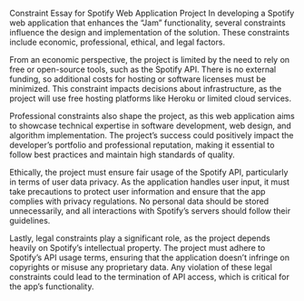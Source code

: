 Constraint Essay for Spotify Web Application Project
In developing a Spotify web application that enhances the “Jam” functionality, several constraints influence the design and implementation of the solution. These constraints include economic, professional, ethical, and legal factors.

From an economic perspective, the project is limited by the need to rely on free or open-source tools, such as the Spotify API. There is no external funding, so additional costs for hosting or software licenses must be minimized. This constraint impacts decisions about infrastructure, as the project will use free hosting platforms like Heroku or limited cloud services.

Professional constraints also shape the project, as this web application aims to showcase technical expertise in software development, web design, and algorithm implementation. The project’s success could positively impact the developer’s portfolio and professional reputation, making it essential to follow best practices and maintain high standards of quality.

Ethically, the project must ensure fair usage of the Spotify API, particularly in terms of user data privacy. As the application handles user input, it must take precautions to protect user information and ensure that the app complies with privacy regulations. No personal data should be stored unnecessarily, and all interactions with Spotify’s servers should follow their guidelines.

Lastly, legal constraints play a significant role, as the project depends heavily on Spotify’s intellectual property. The project must adhere to Spotify’s API usage terms, ensuring that the application doesn’t infringe on copyrights or misuse any proprietary data. Any violation of these legal constraints could lead to the termination of API access, which is critical for the app’s functionality.


